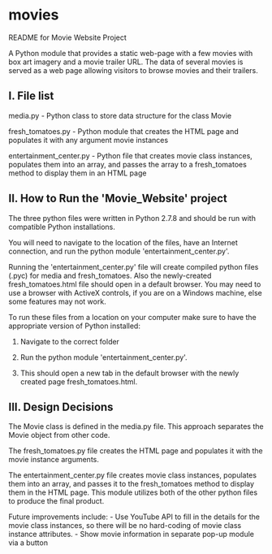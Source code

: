 # movies
README for Movie Website Project

A Python module that provides a static web-page with a few movies with box art imagery and a movie trailer URL.  The data of several movies is served as a web page allowing visitors to browse movies and their trailers.


I. File list
--------------
media.py			- Python class to store data structure for the class Movie

fresh_tomatoes.py		- Python module that creates the HTML page and populates it with any argument movie instances 

entertainment_center.py		- Python file that creates movie class instances, populates them into an array, and passes the array to a fresh_tomatoes method to display them in an HTML page


II. How to Run the 'Movie_Website' project
--------------------------------------------
The three python files were written in Python 2.7.8 and should be run with compatible Python installations.

You will need to navigate to the location of the files, have an Internet connection, and run the python module 'entertainment_center.py'.  

Running the 'entertainment_center.py' file will create compiled python files (.pyc) for media and fresh_tomatoes. Also the newly-created fresh_tomatoes.html file should open in a default browser. You may need to use a browser with ActiveX controls, if you are on a Windows machine, else some features may not work.


To run these files from a location on your computer make sure to have the appropriate version of Python installed:

1.  Navigate to the correct folder

2.  Run the python module 'entertainment_center.py'.

3.  This should open a new tab in the default browser with the newly created page fresh_tomatoes.html.


III. Design Decisions 
---------------------

The Movie class is defined in the media.py file.  This approach separates the Movie object from other code.

The fresh_tomatoes.py file creates the HTML page and populates it with the movie instance arguments.  

The entertainment_center.py file creates movie class instances, populates them into an array, and passes it to the fresh_tomatoes method to display them in the HTML page.  This module utilizes both of the other python files to produce the final product.

Future improvements include:
	- Use YouTube API to fill in the details for the movie class instances, so there will be no hard-coding of movie class instance attributes.
	- Show movie information in separate pop-up module via a button
